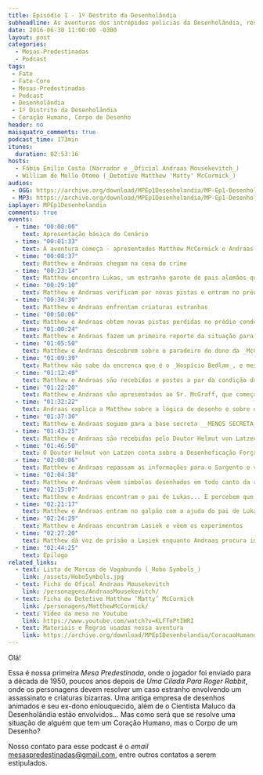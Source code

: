 ```yaml
---
title: Episódio 1 - 1º Destrito da Desenholândia
subheadline: As aventuras dos intrépidos policias da Desenholândia, resolvendo um estranho caso de assassinato!
date: 2016-06-30 11:00:00 -0300
layout: post
categories:
  - Mesas-Predestinadas
  - Podcast
tags:
 - Fate
 - Fate-Core
 - Mesas-Predestinadas
 - Podcast
 - Desenholândia
 - 1º Distrito da Desenholândia
 - Coração Humano, Corpo de Desenho
header: no
maisquatro_comments: true 
podcast_time: 173min
itunes:
  duration: 02:53:16
hosts:
  - Fábio Emilio Costa (Narrador e _Oficial Andraas Mousekevitch_)
  - William de Mello Otomo (_Detetive Matthew 'Matty' McCormick_)
audios:
 - OGG: https://archive.org/download/MPEp1Desenholandia/MP-Ep1-Desenholandia.ogg
 - MP3: https://archive.org/download/MPEp1Desenholandia/MP-Ep1-Desenholandia.mp3
iaplayer: MPEp1Desenholandia
comments: true
events:
  - time: "00:00:00"
    text: Apresentação básica do Cenário
  - time: "00:01:33"
    text: A aventura começa - apresentados Matthew McCormick e Andraas Mousekevitch
  - time: "00:08:37"
    text: Matthew e Andraas chegam na cena do crime
  - time: "00:23:14"
    text: Matthew encontra Lukas, um estranho garoto de pais alemães que sofre _bullying_ por achar que o pai virou o Pernalonga
  - time: "00:29:10"
    text: Matthew e Andraas verificam por novas pistas e entram no prédio condenado da _McGraff Toon Shows_
  - time: "00:34:39"
    text: Matthew e Andraas enfrentam criaturas estranhas
  - time: "00:50:06"
    text: Matthew e Andraas obtem novas pistas perdidas no prédio condenado da _McGraff Toon Shows_
  - time: "01:00:24"
    text: Matthew e Andraas fazem um primeiro reporte da situação para o Sargento "Pinky" Stout
  - time: "01:05:50"
    text: Matthew e Andraas descobrem sobre o paradeiro do dono da _McGraff Toon Shows_, e Sammy não gosta disso!
  - time: "01:09:39"
    text: Matthew não sabe da encrenca que é o _Hospício Bedlam_, e mesmo Andraas e Sammy dizendo ele ignora...
  - time: "01:12:49"
    text: Matthew e Andraas são recebidos e postos a par da condição do Sr. McGraff
  - time: "01:22:20"
    text: Matthew e Andraas são apresentados ao Sr. McGraff, que começa a revelar o que houve
  - time: "01:32:22"
    text: Andraas explica a Matthew sobre a lógica de desenho e sobre os desenhos (__CHATOS!!!!__) da McGraff Toon Shows
  - time: "01:37:30"
    text: Matthew e Andraas seguem para a base secreta __MENOS SECRETA__ da Desenholândia no Guia Turístico
  - time: "01:43:25"
    text: Matthew e Andraas são recebidos pelo Doutor Helmut von Latzen com o café mais forte existente
  - time: "01:46:50"
    text: O Doutor Helmut von Latzen conta sobre a Desenheficação Forçada e sobre os boatos envolvendo Lasiek
  - time: "02:00:06"
    text: Matthew e Andraas repassam as informações para o Sargento e vão para os portos
  - time: "02:04:38"
    text: Matthew e Andraas vêem simbolos desenhados em todo canto da região do depósito da McGraff Toon Shows... E seu autor...
  - time: "02:15:07"
    text: Matthew e Andraas encontram o pai de Lukas... E percebem que ele não estava mentindo!!!!    
  - time: "02:21:17"
    text: Matthew e Andraas entram no galpão com a ajuda do pai de Lukas, e se preparam com coisas de desenho (incluindo uma Armadura para Matthew!)
  - time: "02:24:29"
    text: Matthew e Andraas encontram Lasiek e vêem os experimentos
  - time: "02:27:20"
    text: Matthew dá voz de prisão a Lasiek enquanto Andraas procura impedir os experimentos. Inicia-se um conflito
  - time: "02:44:25"
    text: Epílogo
related_links:
  - text: Lista de Marcas de Vagabundo (_Hobo Symbols_)
    link: /assets/HoboSymbols.jpg
  - text: Ficha do Ofical Andraas Mousekevitch
    link: /personagens/AndraasMousekevitch/
  - text: Ficha do Detetive Matthew ‘Matty’ McCormick
    link: /personagens/MatthewMcCormick/
  - text: Vídeo da mesa no Youtube
    link: https://www.youtube.com/watch?v=KLFfoPtIHRI        
  - text: Materiais e Regras usadas nessa aventura
    link: https://archive.org/download/MPEp1Desenholandia/CoracaoHumanoPodcast.zip
---
```


Olá!

Essa é nossa primeira _Mesa Predestinada_, onde o jogador foi enviado para a década de 1950, poucos anos depois de _Uma Cilada Para Roger Rabbit_, onde os personagens devem resolver um caso estranho envolvendo um assassinato e criaturas bizarras. Uma antiga empresa de desenhos animados e seu ex-dono enlouquecido, além de o Cientista Maluco da Desenholândia estão envolvidos... Mas como será que se resolve uma situação de alguém que tem um Coração Humano, mas o Corpo de um Desenho?

Nosso contato para esse podcast é o _email_ <mesaspredestinadas@gmail.com>, entre outros contatos a serem estipulados.

[fatemasters]: http://fatemasters.github.io
[rolandomaisquatro]: http://rolandomaisquatro.github.io
